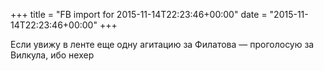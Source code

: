+++
title = "FB import for 2015-11-14T22:23:46+00:00"
date = "2015-11-14T22:23:46+00:00"
+++

Если увижу в ленте еще одну агитацию за Филатова — проголосую за Вилкула, ибо нехер


